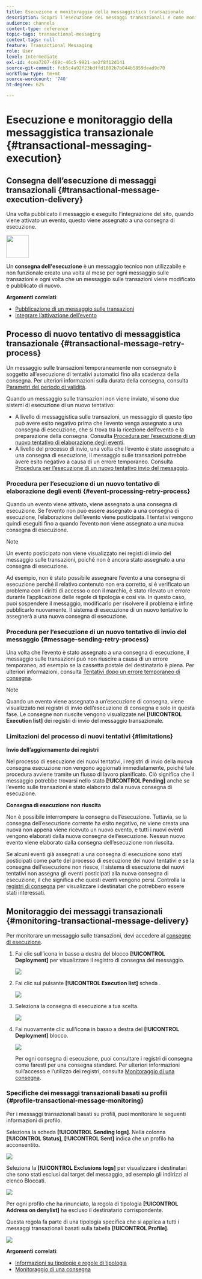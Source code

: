 ```yaml
---
title: Esecuzione e monitoraggio della messaggistica transazionale
description: Scopri l’esecuzione dei messaggi transazionali e come monitorare i messaggi transazionali.
audience: channels
content-type: reference
topic-tags: transactional-messaging
context-tags: null
feature: Transactional Messaging
role: User
level: Intermediate
exl-id: 4cea7207-469c-46c5-9921-ae2f8f12d141
source-git-commit: fcb5c4a92f23bdffd1082b7b044b5859dead9d70
workflow-type: tm+mt
source-wordcount: '740'
ht-degree: 62%

---
```


# Esecuzione e monitoraggio della messaggistica transazionale {#transactional-messaging-execution}

## Consegna dell’esecuzione di messaggi transazionali {#transactional-message-execution-delivery}

Una volta pubblicato il messaggio e eseguito l’integrazione del sito, quando viene attivato un evento, questo viene assegnato a una consegna di esecuzione.

<img src="assets/do-not-localize/icon_concepts.svg" width="60px">

Un **consegna dell&#39;esecuzione** è un messaggio tecnico non utilizzabile e non funzionale creato una volta al mese per ogni messaggio sulle transazioni e ogni volta che un messaggio sulle transazioni viene modificato e pubblicato di nuovo.

**Argomenti correlati**:
* [Pubblicazione di un messaggio sulle transazioni](../../channels/using/publishing-transactional-message.md#publishing-a-transactional-message)
* [Integrare l’attivazione dell’evento](../../channels/using/getting-started-with-transactional-msg.md#integrate-event-trigger)

## Processo di nuovo tentativo di messaggistica transazionale {#transactional-message-retry-process}

Un messaggio sulle transazioni temporaneamente non consegnato è soggetto all’esecuzione di tentativi automatici fino alla scadenza della consegna. Per ulteriori informazioni sulla durata della consegna, consulta [Parametri del periodo di validità](../../administration/using/configuring-email-channel.md#validity-period-parameters).

Quando un messaggio sulle transazioni non viene inviato, vi sono due sistemi di esecuzione di un nuovo tentativo:

* A livello di messaggistica sulle transazioni, un messaggio di questo tipo può avere esito negativo prima che l’evento venga assegnato a una consegna di esecuzione, che si trova tra la ricezione dell’evento e la preparazione della consegna. Consulta [Procedura per l’esecuzione di un nuovo tentativo di elaborazione degli eventi](#event-processing-retry-process).
* A livello del processo di invio, una volta che l’evento è stato assegnato a una consegna di esecuzione, il messaggio sulle transazioni potrebbe avere esito negativo a causa di un errore temporaneo. Consulta [Procedura per l’esecuzione di un nuovo tentativo invio del messaggio](#message-sending-retry-process).

### Procedura per l’esecuzione di un nuovo tentativo di elaborazione degli eventi {#event-processing-retry-process}

Quando un evento viene attivato, viene assegnato a una consegna di esecuzione. Se l’evento non può essere assegnato a una consegna di esecuzione, l’elaborazione dell’evento viene posticipata. I tentativi vengono quindi eseguiti fino a quando l’evento non viene assegnato a una nuova consegna di esecuzione.

>[!NOTE]
>
>Un evento posticipato non viene visualizzato nei registi di invio del messaggio sulle transazioni, poiché non è ancora stato assegnato a una consegna di esecuzione.

Ad esempio, non è stato possibile assegnare l’evento a una consegna di esecuzione perché il relativo contenuto non era corretto, si è verificato un problema con i diritti di accesso o con il marchio, è stato rilevato un errore durante l’applicazione delle regole di tipologia e così via. In questo caso, puoi sospendere il messaggio, modificarlo per risolvere il problema e infine pubblicarlo nuovamente. Il sistema di esecuzione di un nuovo tentativo lo assegnerà a una nuova consegna di esecuzione.

### Procedura per l’esecuzione di un nuovo tentativo di invio del messaggio {#message-sending-retry-process}

Una volta che l’evento è stato assegnato a una consegna di esecuzione, il messaggio sulle transazioni può non riuscire a causa di un errore temporaneo, ad esempio se la cassetta postale del destinatario è piena. Per ulteriori informazioni, consulta [Tentativi dopo un errore temporaneo di consegna](../../sending/using/understanding-delivery-failures.md#retries-after-a-delivery-temporary-failure).

>[!NOTE]
>
>Quando un evento viene assegnato a un’esecuzione di consegna, viene visualizzato nei registri di invio dell’esecuzione di consegna e solo in questa fase. Le consegne non riuscite vengono visualizzate nel **[!UICONTROL Execution list]** dei registri di invio del messaggio transazionale.

### Limitazioni del processo di nuovi tentativi {#limitations}

**Invio dell’aggiornamento dei registri**

Nel processo di esecuzione dei nuovi tentativi, i registri di invio della nuova consegna esecuzione non vengono aggiornati immediatamente, poiché tale procedura avviene tramite un flusso di lavoro pianificato. Ciò significa che il messaggio potrebbe trovarsi nello stato **[!UICONTROL Pending]** anche se l’evento sulle transazioni è stato elaborato dalla nuova consegna di esecuzione.

**Consegna di esecuzione non riuscita**

Non è possibile interrompere la consegna dell’esecuzione. Tuttavia, se la consegna dell’esecuzione corrente ha esito negativo, ne viene creata una nuova non appena viene ricevuto un nuovo evento, e tutti i nuovi eventi vengono elaborati dalla nuova consegna dell’esecuzione. Nessun nuovo evento viene elaborato dalla consegna dell’esecuzione non riuscita.

Se alcuni eventi già assegnati a una consegna di esecuzione sono stati posticipati come parte del processo di esecuzione dei nuovi tentativi e se la consegna dell’esecuzione non riesce, il sistema di esecuzione dei nuovi tentativi non assegna gli eventi posticipati alla nuova consegna di esecuzione, il che significa che questi eventi vengono persi. Controlla la [registri di consegna](#monitoring-transactional-message-delivery) per visualizzare i destinatari che potrebbero essere stati interessati.

## Monitoraggio dei messaggi transazionali {#monitoring-transactional-message-delivery}

Per monitorare un messaggio sulle transazioni, devi accedere al [consegne di esecuzione](#transactional-message-execution-delivery).

1. Fai clic sull’icona in basso a destra del blocco **[!UICONTROL Deployment]** per visualizzare il registro di consegna del messaggio.

   ![](assets/message-center_access_logs.png)

1. Fai clic sul pulsante **[!UICONTROL Execution list]** scheda .

   ![](assets/message-center_execution_tab.png)

1. Seleziona la consegna di esecuzione a tua scelta.

   ![](assets/message-center_execution_delivery.png)

1. Fai nuovamente clic sull&#39;icona in basso a destra del **[!UICONTROL Deployment]** blocco.

   ![](assets/message-center_execution_access_logs.png)

   Per ogni consegna di esecuzione, puoi consultare i registri di consegna come faresti per una consegna standard. Per ulteriori informazioni sull’accesso e l’utilizzo dei registri, consulta [Monitoraggio di una consegna](../../sending/using/monitoring-a-delivery.md).

### Specifiche dei messaggi transazionali basati su profili {#profile-transactional-message-monitoring}

Per i messaggi transazionali basati su profili, puoi monitorare le seguenti informazioni di profilo.

Seleziona la scheda **[!UICONTROL Sending logs]**. Nella colonna **[!UICONTROL Status]**, **[!UICONTROL Sent]** indica che un profilo ha acconsentito.

![](assets/message-center_marketing_sending_logs.png)

Seleziona la **[!UICONTROL Exclusions logs]** per visualizzare i destinatari che sono stati esclusi dal target del messaggio, ad esempio gli indirizzi al elenco Bloccati.

![](assets/message-center_marketing_exclusion_logs.png)

Per ogni profilo che ha rinunciato, la regola di tipologia **[!UICONTROL Address on denylist]** ha escluso il destinatario corrispondente.

Questa regola fa parte di una tipologia specifica che si applica a tutti i messaggi transazionali basati sulla tabella **[!UICONTROL Profile]**.

![](assets/message-center_marketing_typology.png)

**Argomenti correlati**:

* [Informazioni su tipologie e regole di tipologia](../../sending/using/about-typology-rules.md)
* [Monitoraggio di una consegna](../../sending/using/monitoring-a-delivery.md)
